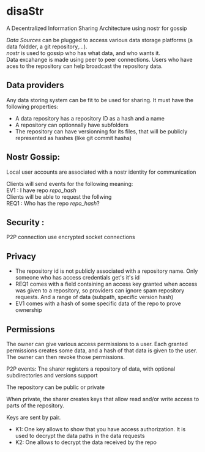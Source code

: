 # disaStr
A Decentralized Information Sharing Architecture using nostr for gossip

*Data Sources* can be plugged to access various data storage platforms (a data foldder, a git repository,...).<br>
*nostr* is used to gossip who has what data, and who wants it.<br>
Data excahange is made using peer to peer connections. Users who have aces to the repository can help broadcast the repository data.<br>


## Data providers
Any data storing system can be fit to be used for sharing. It must have the following properties:
- A data repository has a repository ID as a hash and a name
- A repository can optionnally have subfolders
- The repository can have versionning for its files, that will be publicly represented as hashes (like git commit hashs)

## Nostr Gossip:
Local user accounts are associated with a nostr identity for communication

Clients will send events for the following meaning:<br>
EV1 : I have repo *repo_hash*<br>
Clients will be able to request the follwing<br>
REQ1 : Who has the repo *repo_hash*?<br>

## Security :
P2P connection use encrypted socket connections

## Privacy
- The repository id is not publicly associated with a repository name. Only someone who has access credentials get's it's id
- REQ1 comes with a field containing an access key granted when access was given to a repository, so providers can ignore spam repository requests. And a range of data (subpath, specific version hash)
- EV1 comes with a hash of some specific data of the repo to prove ownership

## Permissions
The owner can give various access permissions to a user. Each granted permissions creates some data, and a hash of that data is given to the user. The owner can then revoke those permissions. 


P2P events:
The sharer registers a repository of data, with optional subdirectories and versions support

The repository can be public or private

When private, the sharer creates keys that allow read and/or write access to parts of the repository.

Keys are sent by pair.
- K1: One key allows to show that you have access authorization. It is used to decrypt the data paths in the data requests
- K2: One allows to decrypt the data received by the repo
